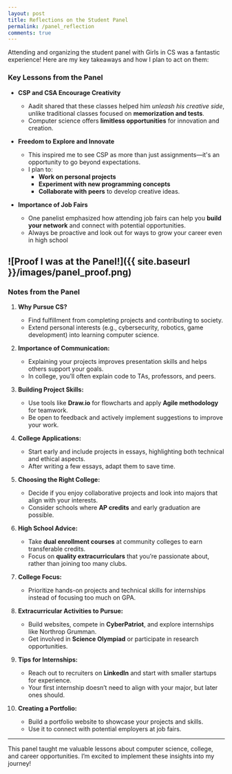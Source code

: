 ```yaml
---
layout: post
title: Reflections on the Student Panel
permalink: /panel_reflection
comments: true
---
```


Attending and organizing the student panel with Girls in CS was a fantastic experience! Here are my key takeaways and how I plan to act on them:

### **Key Lessons from the Panel**
- **CSP and CSA Encourage Creativity**  
  - Aadit shared that these classes helped him *unleash his creative side*, unlike traditional classes focused on **memorization and tests**.  
  - Computer science offers **limitless opportunities** for innovation and creation.

- **Freedom to Explore and Innovate**  
  - This inspired me to see CSP as more than just assignments—it's an opportunity to go beyond expectations.  
  - I plan to:  
    - **Work on personal projects**  
    - **Experiment with new programming concepts**  
    - **Collaborate with peers** to develop creative ideas.  

- **Importance of Job Fairs**  
  - One panelist emphasized how attending job fairs can help you **build your network** and connect with potential opportunities.  
  - Always be proactive and look out for ways to grow your career even in high school 

![Proof I was at the Panel!]({{ site.baseurl }}/images/panel_proof.png)
---

### **Notes from the Panel**

1. **Why Pursue CS?**  
   - Find fulfillment from completing projects and contributing to society.  
   - Extend personal interests (e.g., cybersecurity, robotics, game development) into learning computer science.  

2. **Importance of Communication:**  
   - Explaining your projects improves presentation skills and helps others support your goals.  
   - In college, you’ll often explain code to TAs, professors, and peers.  

3. **Building Project Skills:**  
   - Use tools like **Draw.io** for flowcharts and apply **Agile methodology** for teamwork.  
   - Be open to feedback and actively implement suggestions to improve your work.  

4. **College Applications:**  
   - Start early and include projects in essays, highlighting both technical and ethical aspects.  
   - After writing a few essays, adapt them to save time.  

5. **Choosing the Right College:**  
   - Decide if you enjoy collaborative projects and look into majors that align with your interests.  
   - Consider schools where **AP credits** and early graduation are possible.  

6. **High School Advice:**  
   - Take **dual enrollment courses** at community colleges to earn transferable credits.  
   - Focus on **quality extracurriculars** that you’re passionate about, rather than joining too many clubs.  

7. **College Focus:**  
   - Prioritize hands-on projects and technical skills for internships instead of focusing too much on GPA.  

8. **Extracurricular Activities to Pursue:**  
   - Build websites, compete in **CyberPatriot**, and explore internships like Northrop Grumman.  
   - Get involved in **Science Olympiad** or participate in research opportunities.  

9. **Tips for Internships:**  
   - Reach out to recruiters on **LinkedIn** and start with smaller startups for experience.  
   - Your first internship doesn’t need to align with your major, but later ones should.  

10. **Creating a Portfolio:**  
    - Build a portfolio website to showcase your projects and skills.  
    - Use it to connect with potential employers at job fairs.  

---

This panel taught me valuable lessons about computer science, college, and career opportunities. I’m excited to implement these insights into my journey!

